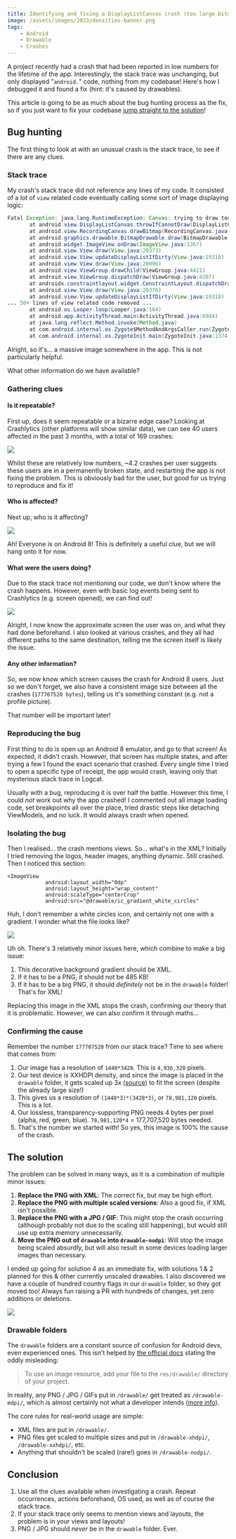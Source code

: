 ```yaml
---
title: Identifying and fixing a DisplayListCanvas crash (too large bitmap) with none of my Android code in the stacktrace
image: /assets/images/2023/densities-banner.png
tags:
    - Android
    - Drawable
    - Crashes
---
```


A project recently had a crash that had been reported in low numbers for the lifetime of the app. Interestingly, the stack trace was unchanging, but only displayed "`android.`" code, nothing from my codebase! Here's how I debugged it and found a fix (hint: it's caused by drawables).

This article is going to be as much about the bug hunting process as the fix, so if you just want to fix your codebase [jump straight to the solution](#the-solution)!

## Bug hunting

The first thing to look at with an unusual crash is the stack trace, to see if there are any clues.

### Stack trace 

My crash's stack trace did not reference any lines of my code. It consisted of a lot of `view` related code eventually calling some sort of image displaying logic:

```java
Fatal Exception: java.lang.RuntimeException: Canvas: trying to draw too large(177707520bytes) bitmap.
       at android.view.DisplayListCanvas.throwIfCannotDraw(DisplayListCanvas.java:229)
       at android.view.RecordingCanvas.drawBitmap(RecordingCanvas.java:97)
       at android.graphics.drawable.BitmapDrawable.draw(BitmapDrawable.java:529)
       at android.widget.ImageView.onDraw(ImageView.java:1367)
       at android.view.View.draw(View.java:20373)
       at android.view.View.updateDisplayListIfDirty(View.java:19318)
       at android.view.View.draw(View.java:20096)
       at android.view.ViewGroup.drawChild(ViewGroup.java:4421)
       at android.view.ViewGroup.dispatchDraw(ViewGroup.java:4207)
       at androidx.constraintlayout.widget.ConstraintLayout.dispatchDraw(ConstraintLayout.java:1975)
       at android.view.View.draw(View.java:20376)
       at android.view.View.updateDisplayListIfDirty(View.java:19318)
... 50+ lines of view related code removed ...
       at android.os.Looper.loop(Looper.java:164)
       at android.app.ActivityThread.main(ActivityThread.java:6944)
       at java.lang.reflect.Method.invoke(Method.java)
       at com.android.internal.os.Zygote$MethodAndArgsCaller.run(Zygote.java:327)
       at com.android.internal.os.ZygoteInit.main(ZygoteInit.java:1374)
```

Alright, so it's... a massive image somewhere in the app. This is not particularly helpful.

What other information do we have available?

### Gathering clues

#### Is it repeatable? 

First up, does it seem repeatable or a bizarre edge case? Looking at Crashlytics (other platforms will show similar data), we can see 40 users affected in the past 3 months, with a total of 169 crashes:

[![](/assets/images/2023/densities-total-crashes.png)](/assets/images/2023/densities-total-crashes.png)

Whilst these are relatively low numbers, ~4.2 crashes per user suggests these users are in a permanently broken state, and restarting the app is not fixing the problem. This is obviously bad for the user, but good for us trying to reproduce and fix it!

#### Who is affected? 

Next up, who is it affecting? 

[![](/assets/images/2023/densities-version.png)](/assets/images/2023/densities-version.png)

Ah! Everyone is on Android 8! This is definitely a useful clue, but we will hang onto it for now.

#### What were the users doing?

Due to the stack trace not mentioning our code, we don't know where the crash happens. However, even with basic log events being sent to Crashlytics (e.g. screen opened), we can find out! 

[![](/assets/images/2023/densities-screenviews.png)](/assets/images/2023/densities-screenviews.png)

Alright, I now know the approximate screen the user was on, and what they had done beforehand. I also looked at various crashes, and they all had different paths to the same destination, telling me the screen itself is likely the issue.

#### Any other information?

So, we now know which screen causes the crash for Android 8 users. Just so we don't forget, we also have a consistent image size between all the crashes (`177707520 bytes`), telling us it's something constant (e.g. not a profile picture).

That number will be important later!

### Reproducing the bug

First thing to do is open up an Android 8 emulator, and go to that screen! As expected, it didn't crash. However, that screen has multiple states, and after trying a few I found the exact scenario that crashed. Every single time I tried to open a specific type of receipt, the app would crash, leaving only that mysterious stack trace in Logcat.

Usually with a bug, reproducing it is over half the battle. However this time, I could *not* work out why the app crashed! I commented out all image loading code, set breakpoints all over the place, tried drastic steps like detaching ViewModels, and no luck. It would always crash when opened.

### Isolating the bug 

Then I realised... the crash mentions views. So... what's in the XML? Initially I tried removing the logos, header images, anything dynamic. Still crashed. Then I noticed this section:

```
<ImageView
            android:layout_width="0dp"
            android:layout_height="wrap_content"
            android:scaleType="centerCrop"
            android:src="@drawable/ic_gradient_white_circles"
```

Huh, I don't remember a white circles icon, and certainly not one with a gradient. I wonder what the file looks like?

[![](/assets/images/2023/densities-icon.png)](/assets/images/2023/densities-icon.png)

Uh oh. There's 3 relatively minor issues here, which combine to make a big issue:

1. This decorative background gradient should be XML. 
2. If it has to be a PNG, it should not be 485 KB!
3. If it has to be a big PNG, it should *definitely* not be in the `drawable` folder! That's for XML!

Replacing this image in the XML stops the crash, confirming our theory that it is problematic. However, we can also confirm it through maths...

### Confirming the cause

Remember the number `177707520` from our stack trace? Time to see where that comes from:

1. Our image has a resolution of `1440*3428`. This is `4,936,320` pixels.
2. Our test device is XXHDPI density, and since the image is placed in the `drawable` folder, it gets scaled up 3x ([source](https://stackoverflow.com/a/28507826/608312)) to fit the screen (despite the already large size!)
3. This gives us a resolution of `(1440*3)*(3428*3)`, or `78,981,120` pixels. This is a lot.
4. Our lossless, transparency-supporting PNG needs 4 bytes per pixel (alpha, red, green, blue). `78,981,120*4` = 177,707,520 bytes needed. 
5. That's the number we started with! So yes, this image is 100% the cause of the crash.

## The solution

The problem can be solved in many ways, as it is a combination of multiple minor issues:

1. **Replace the PNG with XML**: The correct fix, but may be high effort.
2. **Replace the PNG with multiple scaled versions**: Also a good fix, if XML isn't possible.
3. **Replace the PNG with a JPG / GIF**: This might stop the crash occurring (although probably not due to the scaling still happening), but would still use up extra memory unnecessarily.
4. **Move the PNG out of `drawable` into `drawable-nodpi`**: Will stop the image being scaled absurdly, but will also result in some devices loading larger images than necessary.

I ended up going for solution 4 as an immediate fix, with solutions 1 & 2 planned for this & other currently unscaled drawables. I also discovered we have a couple of hundred country flags in our `drawable` folder, so they got moved too! Always fun raising a PR with hundreds of changes, yet zero additions or deletions.

[![](/assets/images/2023/densities-pr.png)](/assets/images/2023/densities-pr.png)

### Drawable folders 

The `drawable` folders are a constant source of confusion for Android devs, even experienced ones. This isn't helped by [the official docs](https://developer.android.com/develop/ui/views/graphics/drawables) stating the oddly misleading:

> To use an image resource, add your file to the `res/drawable/` directory of your project. 

In reality, any PNG / JPG / GIFs put in `/drawable/` get treated as `/drawable-mdpi/`, which is almost certainly not what a developer intends ([more info](https://stackoverflow.com/a/33632112/608312)).

The core rules for real-world usage are simple:

* XML files are put in `/drawable/`.
* PNG files get scaled to multiple sizes and put in `/drawable-xhdpi/`, `/drawable-xxhdpi/`, etc.
* Anything that shouldn't be scaled (rare!) goes in `/drawable-nodpi/`.

## Conclusion

1. Use all the clues available when investigating a crash. Repeat occurrences, actions beforehand, OS used, as well as of course the stack trace.
2. If your stack trace only seems to mention views and layouts, the problem is in your views and layouts!
3. PNG / JPG should *never* be in the `drawable` folder. Ever.
